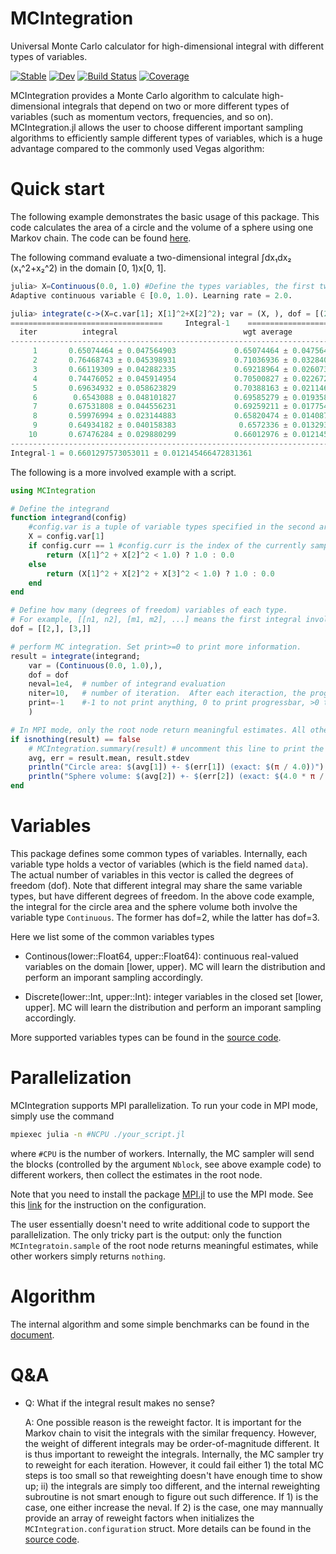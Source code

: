 # MCIntegration

Universal Monte Carlo calculator for high-dimensional integral with different types of variables.

[![Stable](https://img.shields.io/badge/docs-stable-blue.svg)](https://numericalEFT.github.io/MCIntegration.jl/stable)
[![Dev](https://img.shields.io/badge/docs-dev-blue.svg)](https://numericalEFT.github.io/MCIntegration.jl/dev)
[![Build Status](https://github.com/numericalEFT/MCIntegration.jl/workflows/CI/badge.svg)](https://github.com/numericalEFT/MCIntegration.jl/actions)
[![Coverage](https://codecov.io/gh/numericalEFT/MCIntegration.jl/branch/master/graph/badge.svg)](https://codecov.io/gh/numericalEFT/MCIntegration.jl)

MCIntegration provides a Monte Carlo algorithm to calculate high-dimensional integrals that depend on two or more different types of variables (such as momentum vectors, frequencies, and so on). MCIntegration.jl allows the user to choose different important sampling algorithms to efficiently sample different types of variables, which is a huge advantage compared to the commonly used Vegas algorithm:

# Quick start

The following example demonstrates the basic usage of this package. This code calculates the area of a circle and the volume of a sphere using one Markov chain. The code can be found [here](example/sphere.jl).

The following command evaluate a two-dimensional integral ∫dx₁dx₂ (x₁^2+x₂^2) in the domain [0, 1)x[0, 1].
```julia
julia> X=Continuous(0.0, 1.0) #Define the types variables, the first two arguments set the boundary. see the section [variable](#variable) for more details.
Adaptive continuous variable ∈ [0.0, 1.0). Learning rate = 2.0. 

julia> integrate(c->(X=c.var[1]; X[1]^2+X[2]^2); var = (X, ), dof = [(2, ),])
==================================     Integral-1    ==============================================
  iter          integral                            wgt average                          chi2/dof
---------------------------------------------------------------------------------------------------
     1       0.65074464 ± 0.047564903             0.65074464 ± 0.047564903                 0.0000
     2       0.76468743 ± 0.045398931             0.71036936 ± 0.032840924                 3.0029
     3       0.66119309 ± 0.042882335             0.69218964 ± 0.026073195                 1.9159
     4       0.74476052 ± 0.045914954             0.70500827 ± 0.022672658                 1.6077
     5       0.69634932 ± 0.058623829             0.70388163 ± 0.021146279                 1.2105
     6        0.6543088 ± 0.048101827             0.69585279 ± 0.019358254                 1.1464
     7       0.67531808 ± 0.044556231             0.69259211 ± 0.017754917                 0.9851
     8       0.59976994 ± 0.023144883             0.65820474 ± 0.014087327                 2.2909
     9       0.64934182 ± 0.040158383              0.6572336 ± 0.013293146                 2.0100
    10       0.67476284 ± 0.029880299             0.66012976 ± 0.012145466                 1.8185
---------------------------------------------------------------------------------------------------
Integral-1 = 0.6601297573053011 ± 0.012145466472831361
```

The following is a more involved example with a script.

```julia
using MCIntegration

# Define the integrand 
function integrand(config)
    #config.var is a tuple of variable types specified in the second argument of `MCIntegration.Configuration(...)`
    X = config.var[1]
    if config.curr == 1 #config.curr is the index of the currently sampled integral by MC
        return (X[1]^2 + X[2]^2 < 1.0) ? 1.0 : 0.0
    else
        return (X[1]^2 + X[2]^2 + X[3]^2 < 1.0) ? 1.0 : 0.0
    end
end

# Define how many (degrees of freedom) variables of each type. 
# For example, [[n1, n2], [m1, m2], ...] means the first integral involves n1 varibales of type 1, and n2 variables of type2, while the second integral involves m1 variables of type 1 and m2 variables of type 2. 
dof = [[2,], [3,]]

# perform MC integration. Set print>=0 to print more information.
result = integrate(integrand; 
    var = (Continuous(0.0, 1.0),), 
    dof = dof
    neval=1e4,  # number of integrand evaluation
    niter=10,   # number of iteration.  After each iteraction, the program will try to improve the important sampling
    print=-1    #-1 to not print anything, 0 to print progressbar, >0 to print out internal configurations for every "print" seconds
    )

# In MPI mode, only the root node return meaningful estimates. All other workers simply return nothing
if isnothing(result) == false
    # MCIntegration.summary(result) # uncomment this line to print the summary of the result
    avg, err = result.mean, result.stdev
    println("Circle area: $(avg[1]) +- $(err[1]) (exact: $(π / 4.0))")
    println("Sphere volume: $(avg[2]) +- $(err[2]) (exact: $(4.0 * π / 3.0 / 8))")
end
```

# Variables

This package defines some common types of variables. Internally, each variable type holds a vector of variables (which is the field named `data`). The actual number of variables in this vector is called the degrees of freedom (dof). Note that different integral may share the same variable types, but have different degrees of freedom. In the above code example, the integral for the circle area and the sphere volume both involve the variable type `Continuous`. The former has dof=2, while the latter has dof=3. 

Here we list some of the common variables types

- Continous(lower::Float64, upper::Float64): continuous real-valued variables on the domain [lower, upper). MC will learn the distribution and perform an imporant sampling accordingly.

- Discrete(lower::Int, upper::Int): integer variables in the closed set [lower, upper]. MC will learn the distribution and perform an imporant sampling accordingly.

More supported variables types can be found in the [source code](src/variable.jl).

# Parallelization

MCIntegration supports MPI parallelization. To run your code in MPI mode, simply use the command
```bash
mpiexec julia -n #NCPU ./your_script.jl
```
where `#CPU` is the number of workers. Internally, the MC sampler will send the blocks (controlled by the argument `Nblock`, see above example code) to different workers, then collect the estimates in the root node. 

Note that you need to install the package [MPI.jl](https://github.com/JuliaParallel/MPI.jl) to use the MPI mode. See this [link](https://juliaparallel.github.io/MPI.jl/stable/configuration/) for the instruction on the configuration.

The user essentially doesn't need to write additional code to support the parallelization. The only tricky part is the output: only the function `MCIntegratoin.sample` of the root node returns meaningful estimates, while other workers simply returns `nothing`. 

# Algorithm
The internal algorithm and some simple benchmarks can be found in the [document](docs/src/man/important_sampling.md).

# Q&A

- Q: What if the integral result makes no sense?

  A: One possible reason is the reweight factor. It is important for the Markov chain to visit the integrals with the similar frequency. However, the weight of different integrals may be order-of-magnitude different. It is thus important to reweight the integrals. Internally, the MC sampler try to reweight for each iteration. However, it could fail either 1) the total MC steps is too small so that reweighting doesn't have enough time to show up; ii) the integrals are simply too different, and the internal reweighting subroutine is not smart enough to figure out such difference. If 1) is the case, one either increase the neval. If 2) is the case, one may mannually provide an array of reweight factors when initializes the `MCIntegration.configuration` struct. More details can be found in the [source code](src/variable.jl). 




